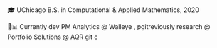 🎓 UChicago B.S. in Computational & Applied Mathematics, 2020

💼📊 Currently dev PM Analytics @ Walleye , pgitreviously research @ Portfolio Solutions @ AQR
git c